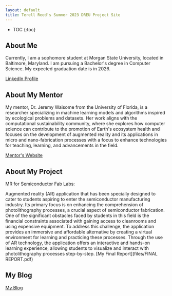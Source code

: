 ```yaml
---
layout: default
title: Terell Reed's Summer 2023 DREU Project Site
---
```


* TOC
{:toc}

## About Me


Currently, I am a sophomore student at Morgan State University, located in Baltimore, Maryland. I am pursuing a Bachelor's degree in Computer Science. My expected graduation date is in 2026.

[LinkedIn Profile](https://www.linkedin.com/in/terell-reed-140377263/)

## About My Mentor

My mentor, Dr. Jeremy Waisome from the University of Florida, is a researcher specializing in machine learning models and algorithms inspired by ecological problems and datasets. Her work aligns with the computational sustainability community, where she explores how computer science can contribute to the promotion of Earth's ecosystem health and focuses on the development of augmented reality and its applications in micro and nano-fabrication processes with a focus to enhance technologies for teaching, learning, and advancements in the field.

[Mentor's Website](https://www.jeremywaisome.com/)

## About My Project

MR for Semiconductor Fab Labs:

Augmented reality (AR) application that has been specially designed to cater to students aspiring to enter the semiconductor manufacturing industry. Its primary focus is on enhancing the comprehension of photolithography processes, a crucial aspect of semiconductor fabrication. One of the significant obstacles faced by students in this field is the financial constraints associated with gaining access to cleanrooms and using expensive equipment. To address this challenge, the application provides an immersive and affordable alternative by creating a virtual environment for learning and practicing these processes. Through the use of AR technology, the application offers an interactive and hands-on learning experience, allowing students to visualize and interact with photolithography processes step-by-step. 
[My Final Report](files/FINAL REPORT.pdf)

## My Blog

[My Blog](blog.html)
